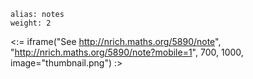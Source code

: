 ````
alias: notes
weight: 2
````

<:= iframe("See http://nrich.maths.org/5890/note", "http://nrich.maths.org/5890/note?mobile=1", 700, 1000, image="thumbnail.png") :>